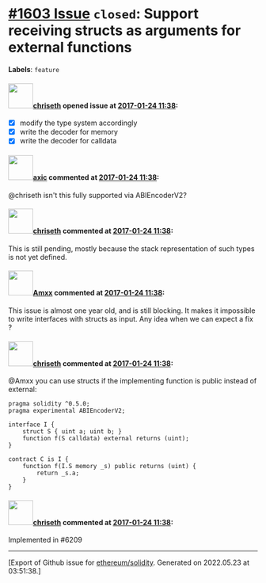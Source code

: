 # [\#1603 Issue](https://github.com/ethereum/solidity/issues/1603) `closed`: Support receiving structs as arguments for external functions
**Labels**: `feature`


#### <img src="https://avatars.githubusercontent.com/u/9073706?v=4" width="50">[chriseth](https://github.com/chriseth) opened issue at [2017-01-24 11:38](https://github.com/ethereum/solidity/issues/1603):

- [x] modify the type system accordingly
- [x] write the decoder for memory
- [x] write the decoder for calldata

#### <img src="https://avatars.githubusercontent.com/u/20340?v=4" width="50">[axic](https://github.com/axic) commented at [2017-01-24 11:38](https://github.com/ethereum/solidity/issues/1603#issuecomment-408607954):

@chriseth isn't this fully supported via ABIEncoderV2?

#### <img src="https://avatars.githubusercontent.com/u/9073706?v=4" width="50">[chriseth](https://github.com/chriseth) commented at [2017-01-24 11:38](https://github.com/ethereum/solidity/issues/1603#issuecomment-410311938):

This is still pending, mostly because the stack representation of such types is not yet defined.

#### <img src="https://avatars.githubusercontent.com/u/2432299?v=4" width="50">[Amxx](https://github.com/Amxx) commented at [2017-01-24 11:38](https://github.com/ethereum/solidity/issues/1603#issuecomment-451946142):

This issue is almost one year old, and is still blocking. It makes it impossible to write interfaces with structs as input. Any idea when we can expect a fix ?

#### <img src="https://avatars.githubusercontent.com/u/9073706?v=4" width="50">[chriseth](https://github.com/chriseth) commented at [2017-01-24 11:38](https://github.com/ethereum/solidity/issues/1603#issuecomment-451953628):

@Amxx you can use structs if the implementing function is public instead of external:

```
pragma solidity ^0.5.0;
pragma experimental ABIEncoderV2;

interface I {
    struct S { uint a; uint b; }
    function f(S calldata) external returns (uint);
}

contract C is I {
    function f(I.S memory _s) public returns (uint) {
        return _s.a;
    }
}
```

#### <img src="https://avatars.githubusercontent.com/u/9073706?v=4" width="50">[chriseth](https://github.com/chriseth) commented at [2017-01-24 11:38](https://github.com/ethereum/solidity/issues/1603#issuecomment-472441628):

Implemented in #6209


-------------------------------------------------------------------------------



[Export of Github issue for [ethereum/solidity](https://github.com/ethereum/solidity). Generated on 2022.05.23 at 03:51:38.]
